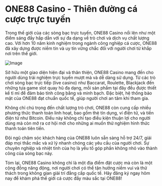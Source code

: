 # ONE88 Casino - Thiên đường cá cược trực tuyến

Trong thế giới của các sòng bạc trực tuyến, ONE88 Casino nổi lên như một điểm sáng đầy hấp dẫn với sự đa dạng về trò chơi và dịch vụ chất lượng cao. Với hơn 10 năm kinh nghiệm trong ngành công nghiệp cá cược, ONE88 đã xây dựng được niềm tin và uy tín vững chắc đối với người chơi từ khắp nơi trên thế giới.

![Image](https://github.com/user-attachments/assets/bd51ea9f-0666-407b-a7a7-98ead6de688c)

Sở hữu một giao diện hiện đại và thân thiện, ONE88 Casino mang đến cho người dùng trải nghiệm trực tuyến mượt mà và dễ dàng sử dụng. Từ các trò chơi sòng bạc trực tiếp (live casino) như Baccarat, Roulette, Blackjack đến những tựa game slot quay hũ đa dạng, mỗi sản phẩm tại đây đều được thiết kế tỉ mỉ để đảm bảo tính công bằng và minh bạch. Đặc biệt, hệ thống bảo mật của ONE88 đạt chuẩn quốc tế, giúp người chơi an tâm khi tham gia.

Không chỉ chú trọng đến chất lượng trò chơi, ONE88 còn cung cấp nhiều phương thức thanh toán linh hoạt, bao gồm thẻ tín dụng, ví điện tử, và tiền điện tử như Bitcoin. Điều này không chỉ tạo điều kiện thuận lợi cho người dùng mà còn mở ra cơ hội mới cho những ai muốn thử nghiệm hình thức thanh toán tiên tiến.

Đội ngũ chăm sóc khách hàng của ONE88 luôn sẵn sàng hỗ trợ 24/7, giải đáp mọi thắc mắc và xử lý nhanh chóng các yêu cầu của người chơi. Sự chuyên nghiệp và nhiệt tình của họ là yếu tố góp phần không nhỏ vào thành công của sòng bạc này.

Tóm lại, ONE88 Casino không chỉ là một địa điểm đặt cược mà còn là một cộng đồng năng động, nơi người chơi có thể tận hưởng niềm vui và thử thách trong không gian giải trí đẳng cấp quốc tế. Hãy đăng ký ngay hôm nay để khám phá thế giới cá cược đầy màu sắc tại ONE88!